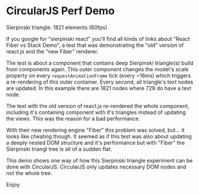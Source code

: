 # CircularJS Perf Demo

Sierpinski triangle: 1821 elements (60fps)

If you google for "sierpinski react" you'll find all kinds of links about "React Fiber vs Stack Demo", a test that was demonstrating the "old" version of react.js and the "new Fiber" renderer.

The test is about a component that contains deep Sierpinski triangle(s) build from components again.
This outer component changes the model's scale property on every ```requestAnimationFrame``` tick (every ~16ms) which triggers a re-rendering of this outer container.
Every second, all triangle's text nodes are updated. In this example there are 1821 nodes where 729 do have a text node.

The test with the old version of react.js re-rendered the whole component, including it's containing component with it's triangles instead of updating the views. This was the reason for a bad performance.

With their new rendering engine "Fiber" this problem was solved, but... it looks like cheating though.
It seemed as if this test was also about updating a deeply nested DOM structure and it's performance but with "Fiber" the Sierpinski triangl tree is all of a sudden flat.

This demo shows one way of how this Sierpinski triangle experiment can be done with CircularJS.
CircularJS only updates necessary DOM nodes and not the whole tree.

Enjoy